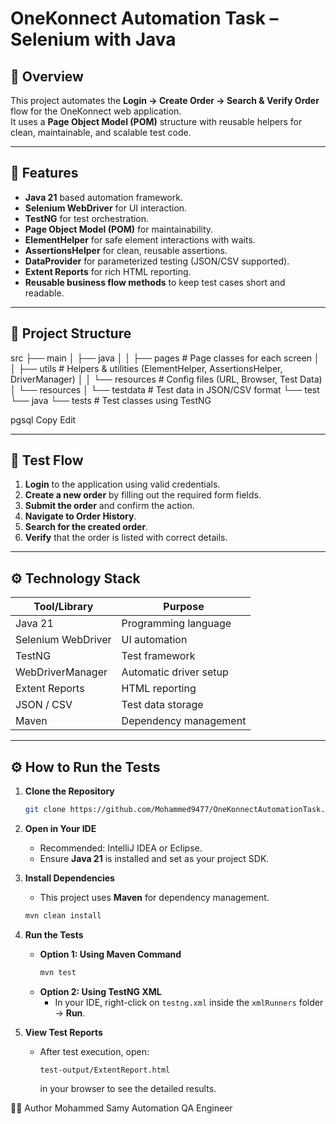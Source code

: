# OneKonnect Automation Task – Selenium with Java  


## 📌 Overview
This project automates the **Login → Create Order → Search & Verify Order** flow for the OneKonnect web application.  
It uses a **Page Object Model (POM)** structure with reusable helpers for clean, maintainable, and scalable test code.

---

## 🚀 Features
- **Java 21** based automation framework.
- **Selenium WebDriver** for UI interaction.
- **TestNG** for test orchestration.
- **Page Object Model (POM)** for maintainability.
- **ElementHelper** for safe element interactions with waits.
- **AssertionsHelper** for clean, reusable assertions.
- **DataProvider** for parameterized testing (JSON/CSV supported).
- **Extent Reports** for rich HTML reporting.
- **Reusable business flow methods** to keep test cases short and readable.

---

## 📂 Project Structure
src
├── main
│ ├── java
│ │ ├── pages # Page classes for each screen
│ │ ├── utils # Helpers & utilities (ElementHelper, AssertionsHelper, DriverManager)
│ │ └── resources # Config files (URL, Browser, Test Data)
│ └── resources
│ └── testdata # Test data in JSON/CSV format
└── test
└── java
└── tests # Test classes using TestNG

pgsql
Copy
Edit

---

## 🧪 Test Flow
1. **Login** to the application using valid credentials.
2. **Create a new order** by filling out the required form fields.
3. **Submit the order** and confirm the action.
4. **Navigate to Order History**.
5. **Search for the created order**.
6. **Verify** that the order is listed with correct details.

---

## ⚙️ Technology Stack
| Tool/Library | Purpose |
|--------------|---------|
| Java 21 | Programming language |
| Selenium WebDriver | UI automation |
| TestNG | Test framework |
| WebDriverManager | Automatic driver setup |
| Extent Reports | HTML reporting |
| JSON / CSV | Test data storage |
| Maven | Dependency management |

---

## ⚙️ How to Run the Tests

1. **Clone the Repository**
   ```bash
   git clone https://github.com/Mohammed9477/OneKonnectAutomationTask.git
   ```

2. **Open in Your IDE**
   - Recommended: IntelliJ IDEA or Eclipse.
   - Ensure **Java 21** is installed and set as your project SDK.

3. **Install Dependencies**
   - This project uses **Maven** for dependency management.
   ```bash
   mvn clean install
   ```

4. **Run the Tests**
   - **Option 1: Using Maven Command**
     ```bash
     mvn test
     ```
   - **Option 2: Using TestNG XML**
     - In your IDE, right-click on `testng.xml` inside the `xmlRunners` folder → **Run**.

5. **View Test Reports**
   - After test execution, open:
     ```
     test-output/ExtentReport.html
     ```
     in your browser to see the detailed results.

👨‍💻 Author
Mohammed Samy
Automation QA Engineer
